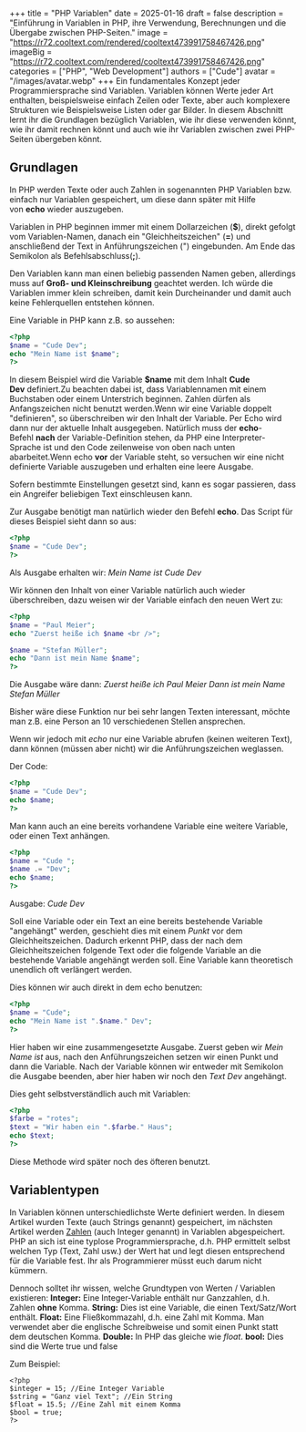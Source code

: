 +++
title = "PHP Variablen"
date = 2025-01-16
draft = false
description = "Einführung in Variablen in PHP, ihre Verwendung, Berechnungen und die Übergabe zwischen PHP-Seiten."
image = "https://r72.cooltext.com/rendered/cooltext473991758467426.png"
imageBig = "https://r72.cooltext.com/rendered/cooltext473991758467426.png"
categories = ["PHP", "Web Development"]
authors = ["Cude"]
avatar = "/images/avatar.webp"
+++
Ein fundamentales Konzept jeder Programmiersprache sind Variablen. Variablen können Werte jeder Art enthalten, beispielsweise einfach Zeilen oder Texte, aber auch komplexere Strukturen wie Beispielsweise Listen oder gar Bilder. In diesem Abschnitt lernt ihr die Grundlagen bezüglich Variablen, wie ihr diese verwenden könnt, wie ihr damit rechnen könnt und auch wie ihr Variablen zwischen zwei PHP-Seiten übergeben könnt.

Grundlagen
----------

In PHP werden Texte oder auch Zahlen in sogenannten PHP Variablen bzw. einfach nur Variablen gespeichert, um diese dann später mit Hilfe von **echo** wieder auszugeben.

Variablen in PHP beginnen immer mit einem Dollarzeichen (**$**), direkt gefolgt vom Variablen-Namen, danach ein "Gleichheitszeichen" (**\=**) und anschließend der Text in Anführungszeichen (") eingebunden. Am Ende das Semikolon als Befehlsabschluss(**;**).

Den Variablen kann man einen beliebig passenden Namen geben, allerdings muss auf **Groß- und Kleinschreibung** geachtet werden. Ich würde die Variablen immer klein schreiben, damit kein Durcheinander und damit auch keine Fehlerquellen entstehen können.

Eine Variable in PHP kann z.B. so aussehen:
```php
<?php
$name = "Cude Dev";
echo "Mein Name ist $name";
?>
```

In diesem Beispiel wird die Variable **$name** mit dem Inhalt **Cude Dev** definiert.Zu beachten dabei ist, dass Variablennamen mit einem Buchstaben oder einem Unterstrich beginnen. Zahlen dürfen als Anfangszeichen nicht benutzt werden.Wenn wir eine Variable doppelt "definieren", so überschreiben wir den Inhalt der Variable. Per Echo wird dann nur der aktuelle Inhalt ausgegeben. Natürlich muss der **echo**\-Befehl **nach** der Variable-Definition stehen, da PHP eine Interpreter-Sprache ist und den Code zeilenweise von oben nach unten abarbeitet.Wenn echo **vor** der Variable steht, so versuchen wir eine nicht definierte Variable auszugeben und erhalten eine leere Ausgabe.

Sofern bestimmte Einstellungen gesetzt sind, kann es sogar passieren, dass ein Angreifer beliebigen Text einschleusen kann.

Zur Ausgabe benötigt man natürlich wieder den Befehl **echo**. Das Script für dieses Beispiel sieht dann so aus:
```php
<?php
$name = "Cude Dev";
?>
```  

Als Ausgabe erhalten wir: _Mein Name ist Cude Dev_

Wir können den Inhalt von einer Variable natürlich auch wieder überschreiben, dazu weisen wir der Variable einfach den neuen Wert zu:
```php
<?php
$name = "Paul Meier";
echo "Zuerst heiße ich $name <br />";

$name = "Stefan Müller";
echo "Dann ist mein Name $name";
?>
```   

Die Ausgabe wäre dann:
_Zuerst heiße ich Paul Meier_ 
_Dann ist mein Name Stefan Müller_

Bisher wäre diese Funktion nur bei sehr langen Texten interessant, möchte man z.B. eine Person an 10 verschiedenen Stellen ansprechen.

Wenn wir jedoch mit _echo_ nur eine Variable abrufen (keinen weiteren Text), dann können (müssen aber nicht) wir die Anführungszeichen weglassen.

Der Code:
```php
<?php
$name = "Cude Dev";
echo $name;
?>
```    

Man kann auch an eine bereits vorhandene Variable eine weitere Variable, oder einen Text anhängen.
```php
<?php
$name = "Cude ";
$name .= "Dev";
echo $name;
?>
```   

Ausgabe: _Cude Dev_

Soll eine Variable oder ein Text an eine bereits bestehende Variable "angehängt" werden, geschieht dies mit einem _Punkt_ vor dem Gleichheitszeichen. Dadurch erkennt PHP, dass der nach dem Gleichheitszeichen folgende Text oder die folgende Variable an die bestehende Variable angehängt werden soll. Eine Variable kann theoretisch unendlich oft verlängert werden.

Dies können wir auch direkt in dem echo benutzen:
```php
<?php
$name = "Cude";
echo "Mein Name ist ".$name." Dev";
?>
```   

Hier haben wir eine zusammengesetzte Ausgabe. Zuerst geben wir _Mein Name ist_ aus, nach den Anführungszeichen setzen wir einen Punkt und dann die Variable. Nach der Variable können wir entweder mit Semikolon die Ausgabe beenden, aber hier haben wir noch den _Text Dev_ angehängt.

Dies geht selbstverständlich auch mit Variablen:
```php
<?php
$farbe = "rotes";
$text = "Wir haben ein ".$farbe." Haus";
echo $text;
?>
```    

Diese Methode wird später noch des öfteren benutzt.

Variablentypen
--------------

In Variablen können unterschiedlichste Werte definiert werden. In diesem Artikel wurden Texte (auch Strings genannt) gespeichert, im nächsten Artikel werden [Zahlen](https://loquacious-mandazi-92bae5.netlify.app/rechnen-mit-variablen/) (auch Integer genannt) in Variablen abgespeichert. PHP an sich ist eine typlose Programmiersprache, d.h. PHP ermittelt selbst welchen Typ (Text, Zahl usw.) der Wert hat und legt diesen entsprechend für die Variable fest. Ihr als Programmierer müsst euch darum nicht kümmern.

Dennoch solltet ihr wissen, welche Grundtypen von Werten / Variablen existieren:
**Integer:** Eine Integer-Variable enthält nur Ganzzahlen, d.h. Zahlen **ohne** Komma.
**String:** Dies ist eine Variable, die einen Text/Satz/Wort enthält.
**Float:** Eine Fließkommazahl, d.h. eine Zahl mit Komma. Man verwendet aber die englische Schreibweise und somit einen Punkt statt dem deutschen Komma.
**Double:** In PHP das gleiche wie _float_.
**bool:** Dies sind die Werte true und false

Zum Beispiel:
```
<?php
$integer = 15; //Eine Integer Variable
$string = "Ganz viel Text"; //Ein String
$float = 15.5; //Eine Zahl mit einem Komma
$bool = true;
?>
```



